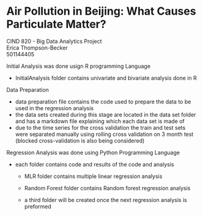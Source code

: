 # Air Pollution in Beijing: What Causes Particulate Matter?
CIND 820 - Big Data Analytics Project   
Erica Thompson-Becker  
501144405    

Initial Analysis was done usign R programming Language
  - InitialAnalysis folder contains univariate and bivariate analysis done in R
  
Data Preparation 
  - data preparation file contains the code used to prepare the data to be used in the regression analysis
  - the data sets created during this stage are located in the data set folder and has a markdown file explaining which each data set is made of
  - due to the time series for the cross validation the train and test sets were separated manually using rolling cross validation on 3 month test (blocked cross-validation is also being considered) 

Regression Analysis was done using Python Programming Language    
- each folder contains code and results of the code and analysis 

  - MLR folder contains multiple linear regression analysis 
  
  - Random Forest folder contains Random forest regression analysis 

  - a third folder will be created once the next regression analysis is preformed



      



